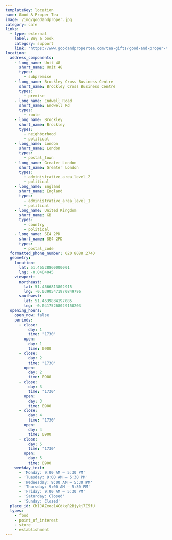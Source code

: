 ```yaml
---
templateKey: location
name: Good & Proper Tea
image: /img/goodandproper.jpg
category: cafe
links:
  - type: external
    label: Buy a book
    category: support
    link: 'https://www.goodandpropertea.com/tea-gifts/good-and-proper-tea-book'
location:
  address_components:
    - long_name: Unit 48
      short_name: Unit 48
      types:
        - subpremise
    - long_name: Brockley Cross Business Centre
      short_name: Brockley Cross Business Centre
      types:
        - premise
    - long_name: Endwell Road
      short_name: Endwell Rd
      types:
        - route
    - long_name: Brockley
      short_name: Brockley
      types:
        - neighborhood
        - political
    - long_name: London
      short_name: London
      types:
        - postal_town
    - long_name: Greater London
      short_name: Greater London
      types:
        - administrative_area_level_2
        - political
    - long_name: England
      short_name: England
      types:
        - administrative_area_level_1
        - political
    - long_name: United Kingdom
      short_name: GB
      types:
        - country
        - political
    - long_name: SE4 2PD
      short_name: SE4 2PD
      types:
        - postal_code
  formatted_phone_number: 020 8088 2740
  geometry:
    location:
      lat: 51.46528860000001
      lng: -0.0404045
    viewport:
      northeast:
        lat: 51.4666813802915
        lng: -0.03905471970849796
      southwest:
        lat: 51.4639834197085
        lng: -0.04175268029150203
  opening_hours:
    open_now: false
    periods:
      - close:
          day: 1
          time: '1730'
        open:
          day: 1
          time: 0900
      - close:
          day: 2
          time: '1730'
        open:
          day: 2
          time: 0900
      - close:
          day: 3
          time: '1730'
        open:
          day: 3
          time: 0900
      - close:
          day: 4
          time: '1730'
        open:
          day: 4
          time: 0900
      - close:
          day: 5
          time: '1730'
        open:
          day: 5
          time: 0900
    weekday_text:
      - 'Monday: 9:00 AM – 5:30 PM'
      - 'Tuesday: 9:00 AM – 5:30 PM'
      - 'Wednesday: 9:00 AM – 5:30 PM'
      - 'Thursday: 9:00 AM – 5:30 PM'
      - 'Friday: 9:00 AM – 5:30 PM'
      - 'Saturday: Closed'
      - 'Sunday: Closed'
  place_id: ChIJAZxoc14CdkgR2Bjykj7I5fU
  types:
    - food
    - point_of_interest
    - store
    - establishment
---
```

